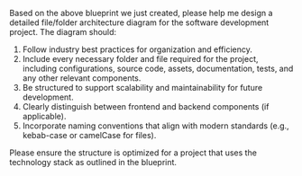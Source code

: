 Based on the above blueprint we just created, please help me design a detailed file/folder architecture diagram for the software development project. The diagram should:

1. Follow industry best practices for organization and efficiency.
2. Include every necessary folder and file required for the project, including configurations, source code, assets, documentation, tests, and any other relevant components.
3. Be structured to support scalability and maintainability for future development.
4. Clearly distinguish between frontend and backend components (if applicable).
5. Incorporate naming conventions that align with modern standards (e.g., kebab-case or camelCase for files).

Please ensure the structure is optimized for a project that uses the technology stack as outlined in the blueprint.
